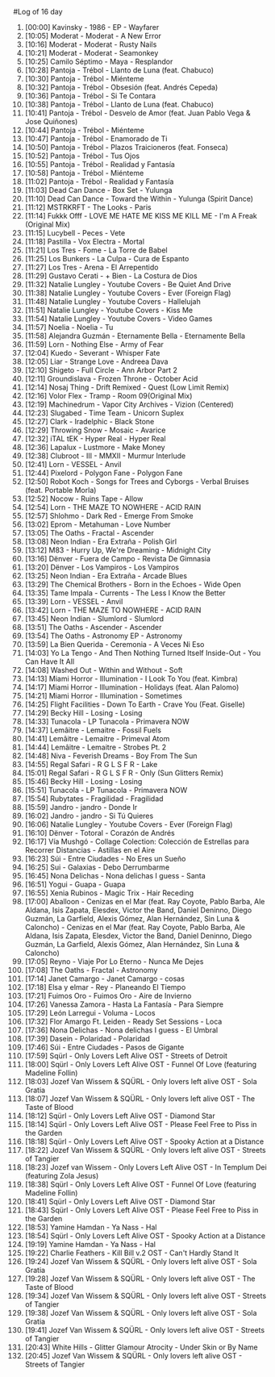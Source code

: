 #Log of 16 day

1. [00:00] Kavinsky - 1986 - EP - Wayfarer
1. [10:05] Moderat - Moderat - A New Error
1. [10:16] Moderat - Moderat - Rusty Nails
1. [10:21] Moderat - Moderat - Seamonkey
1. [10:25] Camilo Séptimo - Maya - Resplandor
1. [10:28] Pantoja - Trébol - Llanto de Luna (feat. Chabuco)
1. [10:30] Pantoja - Trébol - Miénteme
1. [10:32] Pantoja - Trébol - Obsesión (feat. Andrés Cepeda)
1. [10:36] Pantoja - Trébol - Si Te Contara
1. [10:38] Pantoja - Trébol - Llanto de Luna (feat. Chabuco)
1. [10:41] Pantoja - Trébol - Desvelo de Amor (feat. Juan Pablo Vega & Jose Quiñones)
1. [10:44] Pantoja - Trébol - Miénteme
1. [10:47] Pantoja - Trébol - Enamorado de Ti
1. [10:50] Pantoja - Trébol - Plazos Traicioneros (feat. Fonseca)
1. [10:52] Pantoja - Trébol - Tus Ojos
1. [10:55] Pantoja - Trébol - Realidad y Fantasía
1. [10:58] Pantoja - Trébol - Miénteme
1. [11:02] Pantoja - Trébol - Realidad y Fantasía
1. [11:03] Dead Can Dance - Box Set - Yulunga
1. [11:10] Dead Can Dance - Toward the Within - Yulunga (Spirit Dance)
1. [11:12] MSTRKRFT - The Looks - Paris
1. [11:14] Fukkk Offf - LOVE ME HATE ME KISS ME KILL ME - I'm A Freak (Original Mix)
1. [11:15] Lucybell - Peces - Vete
1. [11:18] Pastilla - Vox Electra - Mortal
1. [11:21] Los Tres - Fome - La Torre de Babel
1. [11:25] Los Bunkers - La Culpa - Cura de Espanto
1. [11:27] Los Tres - Arena - El Arrepentido
1. [11:29] Gustavo Cerati - + Bien - La Costura de Dios
1. [11:32] Natalie Lungley - Youtube Covers - Be Quiet And Drive
1. [11:38] Natalie Lungley - Youtube Covers - Ever (Foreign Flag)
1. [11:48] Natalie Lungley - Youtube Covers - Hallelujah
1. [11:51] Natalie Lungley - Youtube Covers - Kiss Me
1. [11:54] Natalie Lungley - Youtube Covers - Video Games
1. [11:57] Noelia - Noelia - Tu
1. [11:58] Alejandra Guzmán - Eternamente Bella - Eternamente Bella
1. [11:59] Lorn - Nothing Else - Army of Fear
1. [12:04] Kuedo - Severant - Whisper Fate
1. [12:05] Liar - Strange Love - Andreea Dava
1. [12:10] Shigeto - Full Circle - Ann Arbor Part 2
1. [12:11] Groundislava - Frozen Throne - October Acid
1. [12:14] Nosaj Thing - Drift Remixed - Quest (Low Limit Remix)
1. [12:16] Volor Flex - Tramp - Room 09(Original Mix)
1. [12:19] Machinedrum - Vapor City Archives - Vizion (Centered)
1. [12:23] Slugabed - Time Team - Unicorn Suplex
1. [12:27] Clark - Iradelphic - Black Stone
1. [12:29] Throwing Snow - Mosaic - Avarice
1. [12:32] iTAL tEK - Hyper Real - Hyper Real
1. [12:36] Lapalux - Lustmore - Make Money
1. [12:38] Clubroot - III - MMXII - Murmur Interlude
1. [12:41] Lorn - VESSEL - Anvil
1. [12:44] Pixelord - Polygon Fane - Polygon Fane
1. [12:50] Robot Koch - Songs for Trees and Cyborgs - Verbal Bruises (feat. Portable Morla)
1. [12:52] Nocow - Ruins Tape - Allow
1. [12:54] Lorn - THE MAZE TO NOWHERE - ACID RAIN
1. [12:57] Shlohmo - Dark Red - Emerge From Smoke
1. [13:02] Eprom - Metahuman - Love Number
1. [13:05] The Oaths - Fractal - Ascender
1. [13:08] Neon Indian - Era Extraña - Polish Girl
1. [13:12] M83 - Hurry Up, We're Dreaming - Midnight City
1. [13:16] Dënver - Fuera de Campo - Revista De Gimnasia
1. [13:20] Dënver - Los Vampiros - Los Vampiros
1. [13:25] Neon Indian - Era Extraña - Arcade Blues
1. [13:29] The Chemical Brothers - Born in the Echoes - Wide Open
1. [13:35] Tame Impala - Currents - The Less I Know the Better
1. [13:39] Lorn - VESSEL - Anvil
1. [13:42] Lorn - THE MAZE TO NOWHERE - ACID RAIN
1. [13:45] Neon Indian - Slumlord - Slumlord
1. [13:51] The Oaths - Ascender - Ascender
1. [13:54] The Oaths - Astronomy EP - Astronomy
1. [13:59] La Bien Querida - Ceremonia - A Veces Ni Eso
1. [14:03] Yo La Tengo - And Then Nothing Turned Itself Inside-Out - You Can Have It All
1. [14:08] Washed Out - Within and Without - Soft
1. [14:13] Miami Horror - Illumination - I Look To You (feat. Kimbra)
1. [14:17] Miami Horror - Illumination - Holidays (feat. Alan Palomo)
1. [14:21] Miami Horror - Illumination - Sometimes
1. [14:25] Flight Facilities - Down To Earth - Crave You (Feat. Giselle)
1. [14:29] Becky Hill - Losing - Losing
1. [14:33] Tunacola - LP Tunacola - Primavera NOW
1. [14:37] Lemâitre - Lemaitre - Fossil Fuels
1. [14:41] Lemâitre - Lemaitre - Primeval Atom
1. [14:44] Lemâitre - Lemaitre - Strobes Pt. 2
1. [14:48] Niva - Feverish Dreams - Boy From The Sun
1. [14:55] Regal Safari - R G L S F R - Lake
1. [15:01] Regal Safari - R G L S F R - Only (Sun Glitters Remix)
1. [15:46] Becky Hill - Losing - Losing
1. [15:51] Tunacola - LP Tunacola - Primavera NOW
1. [15:54] Rubytates - Fragilidad - Fragilidad
1. [15:59] Jandro - jandro - Donde Ir
1. [16:02] Jandro - jandro - Si Tú Quieres
1. [16:06] Natalie Lungley - Youtube Covers - Ever (Foreign Flag)
1. [16:10] Dënver - Totoral - Corazón de Andrés
1. [16:17] Vía Mushgó - Collage Colection: Colección de Estrellas para Recorrer Distancias - Astillas en el Aire
1. [16:23] Súi - Entre Ciudades - No Eres un Sueño
1. [16:25] Sui - Galaxias - Debo Derrumbarme
1. [16:45] Nona Delichas - Nona delichas I guess - Santa
1. [16:51] Yogui - Guapa - Guapa
1. [16:55] Xenia Rubinos - Magic Trix - Hair Receding
1. [17:00] Aballoon - Cenizas en el Mar (feat. Ray Coyote, Pablo Barba, Ale Aldana, Isis Zapata, Elesdex, Victor the Band, Daniel Deninno, Diego Guzmán, La Garfield, Alexis Gómez, Alan Hernández, Sin Luna & Caloncho) - Cenizas en el Mar (feat. Ray Coyote, Pablo Barba, Ale Aldana, Isis Zapata, Elesdex, Victor the Band, Daniel Deninno, Diego Guzmán, La Garfield, Alexis Gómez, Alan Hernández, Sin Luna & Caloncho)
1. [17:05] Reyno - Viaje Por Lo Eterno - Nunca Me Dejes
1. [17:08] The Oaths - Fractal - Astronomy
1. [17:14] Janet Camargo - Janet Camargo - cosas
1. [17:18] Elsa y elmar - Rey - Planeando El Tiempo
1. [17:21] Fuimos Oro - Fuimos Oro - Aire de Invierno
1. [17:26] Vanessa Zamora - Hasta La Fantasía - Para Siempre
1. [17:29] León Larregui - Voluma - Locos
1. [17:32] Flor Amargo Ft. Leiden - Ready Set Sessions - Loca
1. [17:36] Nona Delichas - Nona delichas I guess - El Umbral
1. [17:39] Dasein - Polaridad - Polaridad
1. [17:46] Súi - Entre Ciudades - Pasos de Gigante
1. [17:59] Sqürl - Only Lovers Left Alive OST - Streets of Detroit
1. [18:00] Sqürl - Only Lovers Left Alive OST - Funnel Of Love (featuring Madeline Follin)
1. [18:03] Jozef Van Wissem & SQÜRL - Only lovers left alive OST - Sola Gratia
1. [18:07] Jozef Van Wissem & SQÜRL - Only lovers left alive OST - The Taste of Blood
1. [18:12] Sqürl - Only Lovers Left Alive OST - Diamond Star
1. [18:14] Sqürl - Only Lovers Left Alive OST - Please Feel Free to Piss in the Garden
1. [18:18] Sqürl - Only Lovers Left Alive OST - Spooky Action at a Distance
1. [18:22] Jozef Van Wissem & SQÜRL - Only lovers left alive OST - Streets of Tangier
1. [18:23] Jozef van Wissem - Only Lovers Left Alive OST - In Templum Dei (featuring Zola Jesus)
1. [18:38] Sqürl - Only Lovers Left Alive OST - Funnel Of Love (featuring Madeline Follin)
1. [18:41] Sqürl - Only Lovers Left Alive OST - Diamond Star
1. [18:43] Sqürl - Only Lovers Left Alive OST - Please Feel Free to Piss in the Garden
1. [18:53] Yamine Hamdan - Ya Nass - Hal
1. [18:54] Sqürl - Only Lovers Left Alive OST - Spooky Action at a Distance
1. [19:19] Yamine Hamdan - Ya Nass - Hal
1. [19:22] Charlie Feathers - Kill Bill v.2 OST - Can't Hardly Stand It
1. [19:24] Jozef Van Wissem & SQÜRL - Only lovers left alive OST - Sola Gratia
1. [19:28] Jozef Van Wissem & SQÜRL - Only lovers left alive OST - The Taste of Blood
1. [19:34] Jozef Van Wissem & SQÜRL - Only lovers left alive OST - Streets of Tangier
1. [19:38] Jozef Van Wissem & SQÜRL - Only lovers left alive OST - Sola Gratia
1. [19:41] Jozef Van Wissem & SQÜRL - Only lovers left alive OST - Streets of Tangier
1. [20:43] White Hills - Glitter Glamour Atrocity - Under Skin or By Name
1. [20:45] Jozef Van Wissem & SQÜRL - Only lovers left alive OST - Streets of Tangier
